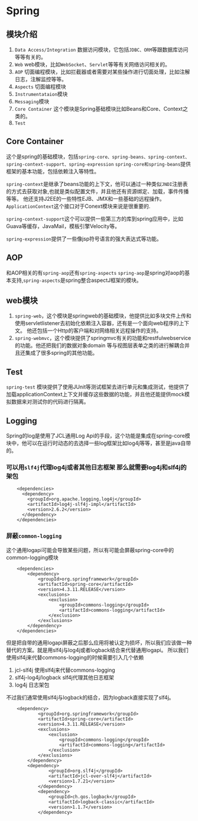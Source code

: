 # Spring
## 模块介绍
1. `Data Access/Integration` 数据访问模块，它包括`JDBC、ORM`等跟数据库访问等等有关的。
2. `Web` web模块，比如`WebSocket`、`Servlet`等等有关网络访问相关的。
3. `AOP` 切面编程模块，比如拦截器或者需要对某些操作进行切面处理，比如注解日志，注解监控等等。
4. `Aspects` 切面编程模块
5. `Instrumentataion`模块
6. `Messaging`模块
7. `Core Container` 这个模块是Spring基础模块比如Beans和Core、Context之类的。
8. `Test`

## Core Container
  这个是spring的基础模块，包括`spring-core、spring-beans、spring-context、spring-context-support、spring-expression`
  `spring-core和spring-beans`提供框架的基本功能，包括依赖注入等特性。

  `spring-context`是继承了beans功能的上下文，他可以通过一种类似`JNDI`注册表的方式去获取对象,也就是类似配置文件，并且他还有资源绑定、加载，事件传播等等。
  他还支持J2EE的一些特性EJB、JMX和一些基础的远程操作。`ApplicationContext`这个接口对于Conext模块来说是很重要的.

  `spring-context-support`这个可以提供一些第三方的库到spring应用中，比如Guava等缓存，JavaMail，模板引擎Velocity等。

  `spring-expression`提供了一些像jsp符号语言的强大表达式等功能。
## AOP
   和AOP相关的有`spring-aop`还有`spring-aspects`
   `spring-aop`是spring对aop的基本支持,`spring-aspects`是spring整合aspectJ框架的模块。
## web模块
1. `spring-web`，这个模块是springweb的基础模块，他提供比如多块文件上传和使用servletlistener去初始化依赖注入容器，还有是一个面向web程序的上下文。
他还包括一个Http的客户端和对网络相关远程操作的支持。
2. `spring-webmvc`，这个模块提供了springmvc有关的功能和restfulwebservice的功能。他还把我们的数据对象domain
等与视图层表单之类的进行解耦合并且还集成了很多spring的其他功能。
## Test
  `spring-test` 模块提供了使用JUnit等测试框架去进行单元和集成测试，他提供了加载applicationContext上下文并缓存这些数据的功能，并且他还能提供mock模拟数据来对测试你的代码进行隔离。

## Logging
   Spring的log是使用了JCL通用Log Api的手段，这个功能是集成在spring-core模块中，他可以在运行时动态的去选择一些log框架比如log4j等等，甚至是java自带的。

### 可以用`slf4j`代理log4j或者其他日志框架 那么就需要log4j和slf4j的架包

        <dependencies>
          <dependency>
            <groupId>org.apache.logging.log4j</groupId>
            <artifactId>log4j-slf4j-impl</artifactId>
            <version>2.6.2</version>
          </dependency>
        </dependencies>

### 屏蔽`common-logging`
   这个通用logapi可能会导致某些问题，所以有可能会屏蔽spring-core中的common-logging模块

        <dependencies>
            <dependency>
                <groupId>org.springframework</groupId>
                <artifactId>spring-core</artifactId>
                <version>4.3.11.RELEASE</version>
                <exclusions>
                    <exclusion>
                        <groupId>commons-logging</groupId>
                        <artifactId>commons-logging</artifactId>
                    </exclusion>
                </exclusions>
            </dependency>
        </dependencies>

  但是把自带的通用logapi屏蔽之后那么应用将被认定为损坏，所以我们应该做一种替代的方案。就是用slf4j与log4j或者logback结合来代替通用logapi。
  所以我们使用slf4j来代替commons-logging的时候需要引入几个依赖
  1. jcl-slf4j 使用slf4j来代替commons-logging
  2. slf4j-log4j/logback slf4j代理其他日志框架
  3. log4j 日志架包

  不过我们通常使用slf4j与logback的结合，因为logback直接实现了slf4j。

        <dependency>
                <groupId>org.springframework</groupId>
                <artifactId>spring-core</artifactId>
                <version>4.3.11.RELEASE</version>
                <exclusions>
                    <exclusion>
                        <groupId>commons-logging</groupId>
                        <artifactId>commons-logging</artifactId>
                    </exclusion>
                </exclusions>
            </dependency>
            <dependency>
                    <groupId>org.slf4j</groupId>
                    <artifactId>jcl-over-slf4j</artifactId>
                    <version>1.7.21</version>
                </dependency>
                <dependency>
                    <groupId>ch.qos.logback</groupId>
                    <artifactId>logback-classic</artifactId>
                    <version>1.1.7</version>
                </dependency>

